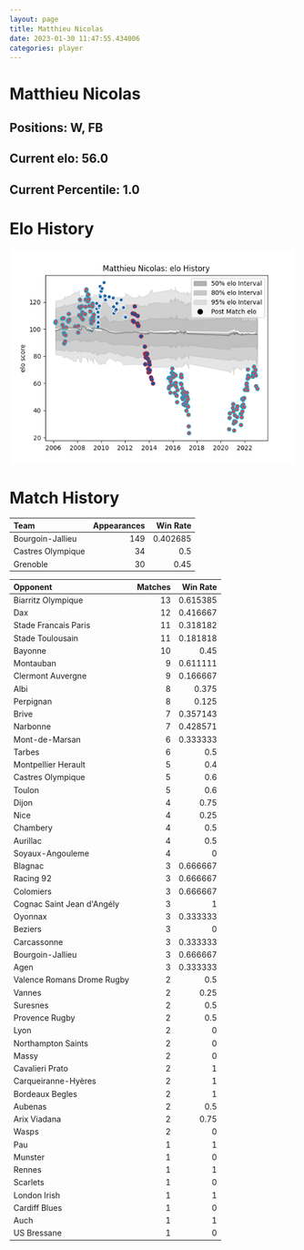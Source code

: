 ```yaml
---  
layout: page  
title: Matthieu Nicolas  
date: 2023-01-30 11:47:55.434006  
categories: player  
---
```

# Matthieu Nicolas

## Positions: W, FB

## Current elo: 56.0

## Current Percentile: 1.0

# Elo History


![elo history](history_MatthieuNicolas.png)
# Match History


| Team              |   Appearances |   Win Rate |
|:------------------|--------------:|-----------:|
| Bourgoin-Jallieu  |           149 |   0.402685 |
| Castres Olympique |            34 |   0.5      |
| Grenoble          |            30 |   0.45     |

| Opponent                   |   Matches |   Win Rate |
|:---------------------------|----------:|-----------:|
| Biarritz Olympique         |        13 |   0.615385 |
| Dax                        |        12 |   0.416667 |
| Stade Francais Paris       |        11 |   0.318182 |
| Stade Toulousain           |        11 |   0.181818 |
| Bayonne                    |        10 |   0.45     |
| Montauban                  |         9 |   0.611111 |
| Clermont Auvergne          |         9 |   0.166667 |
| Albi                       |         8 |   0.375    |
| Perpignan                  |         8 |   0.125    |
| Brive                      |         7 |   0.357143 |
| Narbonne                   |         7 |   0.428571 |
| Mont-de-Marsan             |         6 |   0.333333 |
| Tarbes                     |         6 |   0.5      |
| Montpellier Herault        |         5 |   0.4      |
| Castres Olympique          |         5 |   0.6      |
| Toulon                     |         5 |   0.6      |
| Dijon                      |         4 |   0.75     |
| Nice                       |         4 |   0.25     |
| Chambery                   |         4 |   0.5      |
| Aurillac                   |         4 |   0.5      |
| Soyaux-Angouleme           |         4 |   0        |
| Blagnac                    |         3 |   0.666667 |
| Racing 92                  |         3 |   0.666667 |
| Colomiers                  |         3 |   0.666667 |
| Cognac Saint Jean d'Angély |         3 |   1        |
| Oyonnax                    |         3 |   0.333333 |
| Beziers                    |         3 |   0        |
| Carcassonne                |         3 |   0.333333 |
| Bourgoin-Jallieu           |         3 |   0.666667 |
| Agen                       |         3 |   0.333333 |
| Valence Romans Drome Rugby |         2 |   0.5      |
| Vannes                     |         2 |   0.25     |
| Suresnes                   |         2 |   0.5      |
| Provence Rugby             |         2 |   0.5      |
| Lyon                       |         2 |   0        |
| Northampton Saints         |         2 |   0        |
| Massy                      |         2 |   0        |
| Cavalieri Prato            |         2 |   1        |
| Carqueiranne-Hyères        |         2 |   1        |
| Bordeaux Begles            |         2 |   1        |
| Aubenas                    |         2 |   0.5      |
| Arix Viadana               |         2 |   0.75     |
| Wasps                      |         2 |   0        |
| Pau                        |         1 |   1        |
| Munster                    |         1 |   0        |
| Rennes                     |         1 |   1        |
| Scarlets                   |         1 |   0        |
| London Irish               |         1 |   1        |
| Cardiff Blues              |         1 |   0        |
| Auch                       |         1 |   1        |
| US Bressane                |         1 |   0        |